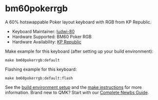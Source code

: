 # bm60pokerrgb

A 60% hotswappable Poker layout keyboard with RGB from KP Republic.

* Keyboard Maintainer: [ludwi-80](https://github.com/ludwi-80)
* Hardware Supported: BM60 Poker RGB
* Hardware Availability: [KP Republic](https://kprepublic.com/products/bm60-rgb-poker-60-gh60-hot-swap-custom-mechanical-keyboard-pcb-program-qmk-underglow-type-c)

Make example for this keyboard (after setting up your build environment):

    make bm60pokerrgb:default

Flashing example for this keyboard:

    make bm60pokerrgb:default:flash

See the [build environment setup](https://docs.qmk.fm/#/getting_started_build_tools) and the [make instructions](https://docs.qmk.fm/#/getting_started_make_guide) for more information. Brand new to QMK? Start with our [Complete Newbs Guide](https://docs.qmk.fm/#/newbs).
